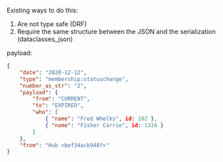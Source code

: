 Existing ways to do this:
1. Are not type safe (DRF)
2. Require the same structure between the JSON and the serialization (dataclasses_json)


payload:

```json
{
    "date": "2020-12-12",
    "type": "membership:statuschange",
    "number_as_str": "2",
    "payload": {
        "from": "CURRENT",
        "to": "EXPIRED",
        "who": [
            { "name": "Fred Whelks", id: 102 },
            { "name": "Fisher Carrie", id: 1334 }
        ]
    },
    "from": "Hub <bef34acb948f>"
}
```
